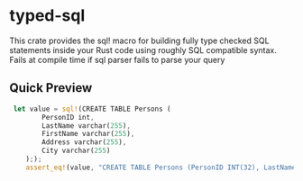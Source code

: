 # typed-sql

This crate provides the sql! macro for building fully type checked SQL statements inside your Rust code using roughly SQL compatible syntax. Fails at compile time if sql parser fails to parse your query

## Quick Preview

```rust
 let value = sql!(CREATE TABLE Persons (
        PersonID int,
        LastName varchar(255),
        FirstName varchar(255),
        Address varchar(255),
        City varchar(255)
    ););
    assert_eq!(value, "CREATE TABLE Persons (PersonID INT(32), LastName VARCHAR(255), FirstName VARCHAR(255), Address VARCHAR(255), City VARCHAR(255))");
```
